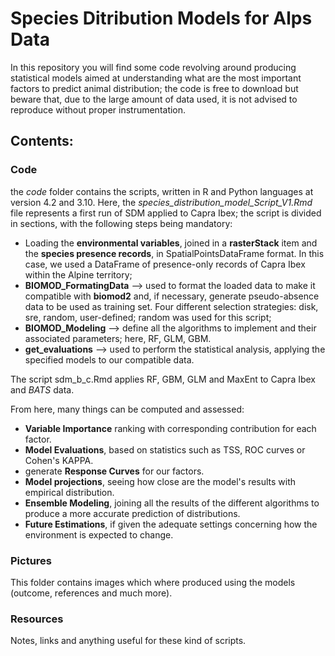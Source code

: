# Species Ditribution Models for Alps Data

In this repository you will find some code revolving around producing statistical models aimed at understanding what are the most important factors to predict animal distribution; the code is free to download but beware that, due to the large amount of data used, it is not advised to reproduce without proper instrumentation.

## Contents:
### Code
the *code* folder contains the scripts, written in R and Python languages at version 4.2 and 3.10.
Here, the *species_distribution_model_Script_V1.Rmd* file represents a first run of SDM applied to Capra Ibex; 
the script is divided in sections, with the following steps being mandatory:
  - Loading the __environmental variables__, joined in a **rasterStack** item and the __species presence records__, in SpatialPointsDataFrame format. In this case, we used a DataFrame of presence-only records of Capra Ibex within the Alpine territory;
  - __BIOMOD_FormatingData__ --> used to format the loaded data to make it compatible with **biomod2** and, if necessary, generate pseudo-absence data to be used as training set. Four different selection strategies: disk, sre, random, user-defined; random was used for this script;
  - **BIOMOD_Modeling** --> define all the algorithms to implement and their associated parameters; here, RF, GLM, GBM.
  - **get_evaluations** --> used to perform the statistical analysis, applying the specified models to our compatible data.
  
  
The script sdm_b_c.Rmd applies RF, GBM, GLM and MaxEnt to Capra Ibex and *BATS* data.


From here, many things can be computed and assessed: 
- **Variable Importance** ranking with corresponding contribution for each factor.
- **Model Evaluations**, based on statistics such as TSS, ROC curves or Cohen's KAPPA.
- generate **Response Curves** for our factors.
- **Model projections**, seeing how close are the model's results with empirical distribution.
- **Ensemble Modeling**, joining all the results of the different algorithms to produce a more accurate prediction of distributions.
- **Future Estimations**, if given the adequate settings concerning how the environment is expected to change.

### Pictures
This folder contains images which where produced using the models (outcome, references and much more).


### Resources
Notes, links and anything useful for these kind of scripts.
